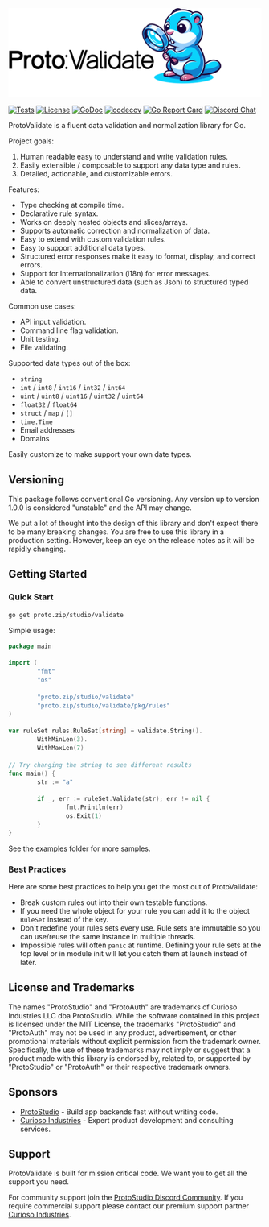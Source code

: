 <picture alt="Proto://Validate">
  <source media="(prefers-color-scheme: dark)" srcset="./docs/ProtoValidate_dark.svg">
  <img src="./docs/ProtoValidate_light.svg" width="800">
</picture>

[![Tests](https://github.com/proto-studio/protovalidate/actions/workflows/tests.yml/badge.svg)](https://github.com/proto-studio/protovalidate/actions/workflows/tests.yml)
[![License](https://img.shields.io/badge/License-MIT-blue.svg)](https://github.com/leaanthony/clir/blob/master/LICENSE)
[![GoDoc](https://godoc.org/github.com/golang/gddo?status.svg)](https://pkg.go.dev/proto.zip/studio/validate)
[![codecov](https://codecov.io/gh/proto-studio/protovalidate/graph/badge.svg?token=K6MR10DKYX)](https://codecov.io/gh/proto-studio/protovalidate)
[![Go Report Card](https://goreportcard.com/badge/proto.zip/studio/validate)](https://goreportcard.com/report/proto.zip/studio/validate)
[![Discord Chat](https://img.shields.io/badge/Discord-chat-blue?logo=Discord&logoColor=white)](https://proto.studio/social/discord)

ProtoValidate is a fluent data validation and normalization library for Go.

Project goals:

1. Human readable easy to understand and write validation rules.
2. Easily extensible / composable to support any data type and rules.
3. Detailed, actionable, and customizable errors.

Features:

- Type checking at compile time.
- Declarative rule syntax.
- Works on deeply nested objects and slices/arrays.
- Supports automatic correction and normalization of data.
- Easy to extend with custom validation rules.
- Easy to support additional data types.
- Structured error responses make it easy to format, display, and correct errors.
- Support for Internationalization (i18n) for error messages.
- Able to convert unstructured data (such as Json) to structured typed data.

Common use cases:

- API input validation.
- Command line flag validation.
- Unit testing.
- File validating.

Supported data types out of the box:
- `string`
- `int` / `int8` / `int16` / `int32` / `int64`
- `uint` / `uint8` / `uint16` / `uint32` / `uint64`
- `float32` / `float64`
- `struct` / `map` / `[]`
- `time.Time`
- Email addresses
- Domains

Easily customize to make support your own date types.

## Versioning

This package follows conventional Go versioning. Any version up to version 1.0.0 is considered "unstable" and the API may change.

We put a lot of thought into the design of this library and don't expect there to be many breaking changes. You are free to use this library in a production setting. However, keep an eye on the release notes as it will be rapidly changing.

## Getting Started
### Quick Start

```bash
go get proto.zip/studio/validate
```

Simple usage:

```go
package main

import (
        "fmt"
        "os"

        "proto.zip/studio/validate"
        "proto.zip/studio/validate/pkg/rules"
)

var ruleSet rules.RuleSet[string] = validate.String().
        WithMinLen(3).
        WithMaxLen(7)

// Try changing the string to see different results
func main() {
        str := "a"

        if _, err := ruleSet.Validate(str); err != nil {
                fmt.Println(err)
                os.Exit(1)
        }
}
```

See the [examples](https://github.com/proto-studio/protovalidate/tree/main/examples) folder for more samples.

### Best Practices
Here are some best practices to help you get the most out of ProtoValidate:

- Break custom rules out into their own testable functions.
- If you need the whole object for your rule you can add it to the object `RuleSet` instead of the key.
- Don't redefine your rules sets every use. Rule sets are immutable so you can use/reuse the same instance in multiple threads.
- Impossible rules will often `panic` at runtime. Defining your rule sets at the top level or in module init will let you catch them at launch instead of later.

## License and Trademarks

The names "ProtoStudio" and "ProtoAuth" are trademarks of Curioso Industries LLC dba ProtoStudio. While the software contained in this project is licensed under the MIT License, the trademarks "ProtoStudio" and "ProtoAuth" may not be used in any product,
advertisement, or other promotional materials without explicit permission from the trademark owner. Specifically, the use of these trademarks may not imply or suggest that a product made with this library is endorsed by, related to, or supported by "ProtoStudio" or "ProtoAuth" or their respective trademark owners.


## Sponsors

- [ProtoStudio](https://proto.studio) - Build app backends fast without writing code.
- [Curioso Industries](https://curiosoindustries.com) - Expert product development and consulting services.

## Support

ProtoValidate is built for mission critical code. We want you to get all the support you need.

For community support join the [ProtoStudio Discord Community](https://proto.studio/social/discord). If you require commercial support please contact our premium support partner [Curioso Industries](https://curiosoindustries.com).
